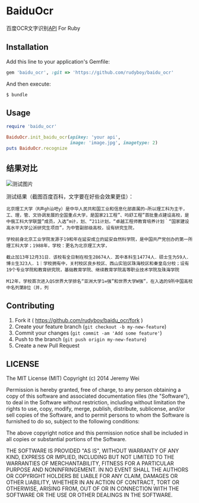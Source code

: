 # BaiduOcr

百度OCR文字识别[API](http://apistore.baidu.com/apiworks/servicedetail/146.html) For Ruby

## Installation

Add this line to your application's Gemfile:

```ruby
gem 'baidu_ocr', :git => 'https://github.com/rudyboy/baidu_ocr'
```

And then execute:

    $ bundle


## Usage
``` ruby
require 'baidu_ocr'

BaiduOcr.init_baidu_ocr(apikey: 'your api',
                        image: 'image.jpg', imagetype: 2)
puts BaiduOcr.recognize
```

## 结果对比

![测试图片](https://github.com/rudyboy/baidu_ocr/blob/master/examples/bit.jpg?raw=true) 

测试结果（截图百度百科，文字要在好些会效果更佳）：

```
北京理工大学（R声gh汕吧y）是中华人民共和国工业和信息化部直属的―所以理工科为主干，工、理，管、文协调发展的全国重点大学，是国家21工程”、吗舒工程”首批重点建设高校，是中俄工科大学联盟”成员，入选“m计，划、“211计划，“卓越工程师教育培养计划｀“国家建设高水平大学公派研究生项目”，为中管副部级高校，设有研究生院，  

学校前身北京工业学院发源于19和年在延安成立的延安自然科学院，是中国共产党创办的第一所理工科大学；1988年，学校：更名为北京理工大学，

截止加13年12月31日．该校有全日制在校生28674人．其中本科生14774人．硕士生为59人．博士生323人．1｜学校拥有中，关村校区良乡校区、西山实验区珠海校区和秦皇岛分校；设有19个专业学院和教育研究院，基础教育学院、继续教育学院高等职业技术学院及珠海学院

M12年，学校首次进入QS世界大学排名“亚洲大学1∞强”和世界大学W强”，在入选的9所中国高校中名列第B位（并，列
```

## Contributing

1. Fork it ( https://github.com/rudyboy/baidu_ocr/fork )
2. Create your feature branch (`git checkout -b my-new-feature`)
3. Commit your changes (`git commit -am 'Add some feature'`)
4. Push to the branch (`git push origin my-new-feature`)
5. Create a new Pull Request

## LICENSE

The MIT License (MIT) Copyright (c) 2014 Jeremy Wei

Permission is hereby granted, free of charge, to any person obtaining a copy of this software and associated documentation files (the "Software"), to deal in the Software without restriction, including without limitation the rights to use, copy, modify, merge, publish, distribute, sublicense, and/or sell copies of the Software, and to permit persons to whom the Software is furnished to do so, subject to the following conditions:

The above copyright notice and this permission notice shall be included in all copies or substantial portions of the Software.

THE SOFTWARE IS PROVIDED "AS IS", WITHOUT WARRANTY OF ANY KIND, EXPRESS OR IMPLIED, INCLUDING BUT NOT LIMITED TO THE WARRANTIES OF MERCHANTABILITY, FITNESS FOR A PARTICULAR PURPOSE AND NONINFRINGEMENT. IN NO EVENT SHALL THE AUTHORS OR COPYRIGHT HOLDERS BE LIABLE FOR ANY CLAIM, DAMAGES OR OTHER LIABILITY, WHETHER IN AN ACTION OF CONTRACT, TORT OR OTHERWISE, ARISING FROM, OUT OF OR IN CONNECTION WITH THE SOFTWARE OR THE USE OR OTHER DEALINGS IN THE SOFTWARE.
